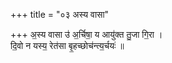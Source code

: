 +++
title = "०३ अस्य वासा"

+++
अ॒स्य वासा उ॑ अ॒र्चिषा॒ य आयु॑क्त तु॒जा गि॒रा ।  
दि॒वो न यस्य॒ रेत॑सा बृ॒हच्छोच॑न्त्य॒र्चयः॑ ॥